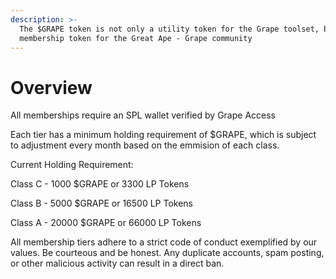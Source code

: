 ```yaml
---
description: >-
  The $GRAPE token is not only a utility token for the Grape toolset, but also a
  membership token for the Great Ape - Grape community
---
```


# Overview

All memberships require an SPL wallet verified by Grape Access

Each tier has a minimum holding requirement of $GRAPE, which is subject to adjustment every month based on the emmision of each class.  
  
Current Holding Requirement: 

Class C - 1000 $GRAPE or 3300 LP Tokens

Class B - 5000 $GRAPE or 16500 LP Tokens

Class A - 20000 $GRAPE or 66000 LP Tokens



All membership tiers adhere to a strict code of conduct exemplified by our values. Be courteous and be honest. Any duplicate accounts, spam posting, or other malicious activity can result in a direct ban.

